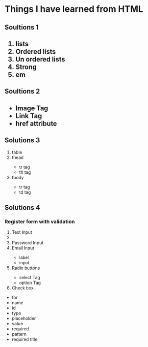 <h1> Things I have learned from HTML</h1>

<h2>Soultions 1 <h2>

<ol> 
<li>lists</li>
<li>Ordered lists</li>
<li>Un ordered lists</li>
<li> Strong </li>
<li> em</li>
</ol>

<h2>Soultions 2 <h2>

<ul>
<li> Image Tag </li>
<li> Link Tag</li>
<li> href attribute </li>
</ul>

<h2> Solutions 3 </h2>

<ol>
<li> table </li>
<li> thead </li>
<ul> 
    <li> tr tag </li> 
    <li> th tag </li>
 </ul>
<li> tbody </li>
<ul> 
    <li> tr tag </li> 
    <li> td tag </li>
</ul>
</ol>

<h2> Solutions 4 </h2>

<h3> Register form with validation</h3>

<ol> 
<li> Text Input <li>
<li> Password Input </li>
<li> Email Input </li>
    <ul>
    <li> label  </li>
    <li> input  </li>
    </ul>
<li> Radio buttons</li>
    <ul>
    <li> select Tag </li>
    <li> option Tag </li>
    </ul>
<li> Check box</li>
</ol>

<ul>
<li> for </li>
<li> name  </li> 
<li> id </li>
<li> type </li>
<li> placeholder </li>
<li> value </li>
<li> required </li>
<li> pattern </li>
<li> required title</li>
</ul>
